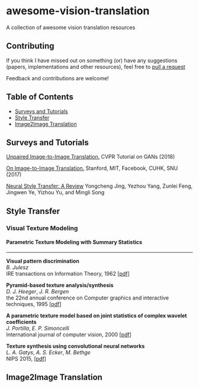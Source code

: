# awesome-vision-translation
A collection of awesome vision translation resources

## Contributing

If you think I have missed out on something (or) have any suggestions (papers, implementations and other resources), feel free to [pull a request](https://github.com/AlenUbuntu/awesome-vision-translation/pulls)

Feedback and contributions are welcome!

## Table of Contents
- [Surveys and Tutorials](#Surveys-and-Tutorials)
- [Style Transfer](#Style-Transfer)
- [Image2Image Translation](#Image2Image-Translation)

## Surveys and Tutorials

[Unpaired Image-to-Image Translation.](http://efrosgans.eecs.berkeley.edu/CVPR18_slides/CycleGAN.pptx) CVPR Tutorial on GANs (2018)

[On Image-to-Image Translation.](https://people.csail.mit.edu/junyanz/talks/image_translation.pptx) Stanford, MIT, Facebook, CUHK, SNU (2017)

[Neural Style Transfer: A Review](https://arxiv.org/abs/1705.04058)  Yongcheng Jing, Yezhou Yang, Zunlei Feng, Jingwen Ye, Yizhou Yu, and Mingli Song

## Style Transfer
### Visual Texture Modeling
#### Parametric Texture Modeling with Summary Statistics
---

**Visual pattern discrimination** <br>
*B. Julesz* <br>
IRE transactions on Information Theory, 1962 [[pdf](https://ieeexplore.ieee.org/document/1057698)]

**Pyramid-based texture analysis/synthesis** <br>
*D. J. Heeger*,  *J. R. Bergen*<br>
the 22nd annual conference on Computer graphics and interactive techniques, 1995 [[pdf](https://www.cns.nyu.edu/heegerlab/content/publications/Heeger-siggraph95.pdf)]

**A parametric texture model based on joint statistics of complex wavelet coefficients**<br>
*J. Portilla*, *E. P. Simoncelli*<br>
International journal of computer vision, 2000 [[pdf](https://www.cns.nyu.edu/pub/eero/portilla99-reprint.pdf)]

**Texture synthesis using convolutional neural networks**<br>
*L. A. Gatys*, *A. S. Ecker*, *M. Bethge*<br>
NIPS 2015, [[pdf](https://arxiv.org/abs/1505.07376)]

## Image2Image Translation


